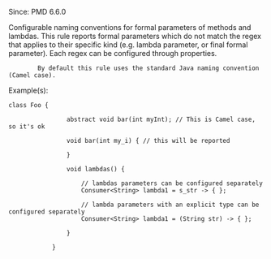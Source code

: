 Since: PMD 6.6.0

Configurable naming conventions for formal parameters of methods and lambdas.
            This rule reports formal parameters which do not match the regex that applies to their
            specific kind (e.g. lambda parameter, or final formal parameter). Each regex can be
            configured through properties.

            By default this rule uses the standard Java naming convention (Camel case).

Example(s):
```
class Foo {

                abstract void bar(int myInt); // This is Camel case, so it's ok

                void bar(int my_i) { // this will be reported

                }

                void lambdas() {

                    // lambdas parameters can be configured separately
                    Consumer<String> lambda1 = s_str -> { };

                    // lambda parameters with an explicit type can be configured separately
                    Consumer<String> lambda1 = (String str) -> { };

                }

            }
```
